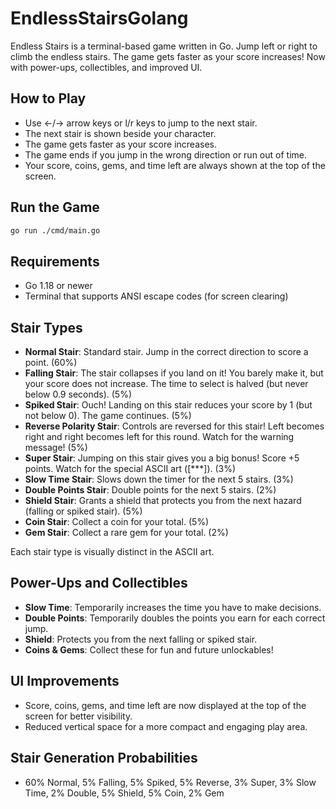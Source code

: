 # EndlessStairsGolang

Endless Stairs is a terminal-based game written in Go. Jump left or right to climb the endless stairs. The game gets faster as your score increases! Now with power-ups, collectibles, and improved UI.

## How to Play
- Use ←/→ arrow keys or l/r keys to jump to the next stair.
- The next stair is shown beside your character.
- The game gets faster as your score increases.
- The game ends if you jump in the wrong direction or run out of time.
- Your score, coins, gems, and time left are always shown at the top of the screen.

## Run the Game
```sh
go run ./cmd/main.go
```

## Requirements
- Go 1.18 or newer
- Terminal that supports ANSI escape codes (for screen clearing)

## Stair Types

- **Normal Stair**: Standard stair. Jump in the correct direction to score a point. (60%)
- **Falling Stair**: The stair collapses if you land on it! You barely make it, but your score does not increase. The time to select is halved (but never below 0.9 seconds). (5%)
- **Spiked Stair**: Ouch! Landing on this stair reduces your score by 1 (but not below 0). The game continues. (5%)
- **Reverse Polarity Stair**: Controls are reversed for this stair! Left becomes right and right becomes left for this round. Watch for the warning message! (5%)
- **Super Stair**: Jumping on this stair gives you a big bonus! Score +5 points. Watch for the special ASCII art ([***]). (3%)
- **Slow Time Stair**: Slows down the timer for the next 5 stairs. (3%)
- **Double Points Stair**: Double points for the next 5 stairs. (2%)
- **Shield Stair**: Grants a shield that protects you from the next hazard (falling or spiked stair). (5%)
- **Coin Stair**: Collect a coin for your total. (5%)
- **Gem Stair**: Collect a rare gem for your total. (2%)

Each stair type is visually distinct in the ASCII art.

## Power-Ups and Collectibles

- **Slow Time**: Temporarily increases the time you have to make decisions.
- **Double Points**: Temporarily doubles the points you earn for each correct jump.
- **Shield**: Protects you from the next falling or spiked stair.
- **Coins & Gems**: Collect these for fun and future unlockables!

## UI Improvements
- Score, coins, gems, and time left are now displayed at the top of the screen for better visibility.
- Reduced vertical space for a more compact and engaging play area.

## Stair Generation Probabilities
- 60% Normal, 5% Falling, 5% Spiked, 5% Reverse, 3% Super, 3% Slow Time, 2% Double, 5% Shield, 5% Coin, 2% Gem


